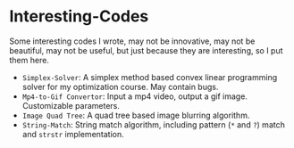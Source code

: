 # Interesting-Codes

Some interesting codes I wrote, may not be innovative, may not be beautiful, may not be useful, but just because they are interesting, so I put them here.

+ `Simplex-Solver`: A simplex method based convex linear programming solver for my optimization course. May contain bugs.
+ `Mp4-to-Gif Convertor`: Input a mp4 video, output a gif image. Customizable parameters. 
+ `Image Quad Tree`: A quad tree based image blurring algorithm.
+ `String-Match`: String match algorithm, including pattern (`*` and `?`) match and `strstr` implementation.

